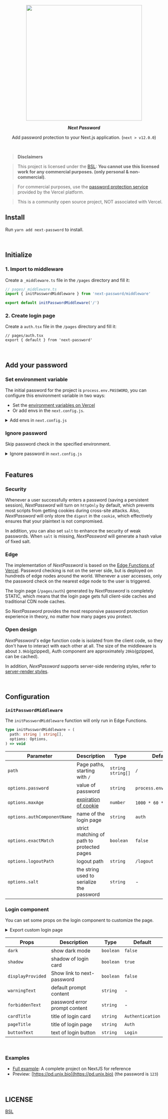 <p align="center" height="370">
<img align="center" height="370" src="https://user-images.githubusercontent.com/11304944/151491082-c5cd5a37-0fff-4412-891a-bea791045824.png">
</p>
<p align="center">
<b><i>Next Password</i></b>
</p>
<p align="center">Add password protection to your Next.js application. (<code>next > v12.0.0</code>)</p>

<br /> 

> **Disclaimers**

> This project is licensed under the [BSL](./BSL.txt): **You cannot use this licensed work for any commercial purposes. (only personal & non-commercial)**. 

> For commercial purposes, use the [password protection service](https://vercel.com/docs/concepts/projects/overview#password-protection) provided by the Vercel platform.

> This is a community open source project, NOT associated with Vercel.

## Install

Run `yarn add next-password` to install.

<br/>

## Initialize

### 1. Import to middleware

Create a `_middleware.ts` file in the `/pages` directory and fill it:

```ts
// pages/_middleware.ts
import { initPasswordMiddleware } from 'next-password/middleware'

export default initPasswordMiddleware('/')
```

### 2. Create login page

Create a `auth.tsx` file in the `/pages` directory and fill it:

```tsx
// pages/auth.tsx
export { default } from 'next-password'
```

<br/>

## Add your password

### Set environment variable

The initial password for the project is `process.env.PASSWORD`, you can configure this environment variable in two ways:

- Set the [environment variables on Vercel](https://vercel.com/docs/concepts/projects/environment-variables)
- Or add envs in the `next.config.js`.

<details>
<summary>Add envs in <code>next.config.js</code></summary>

```js 
// next.config.js
module.exports = {
  env: {
    PASSWORD: 'test',
  }
});
```

</details>

### Ignore password

Skip password check in the specified environment.

<details>
<summary>Ignore password in <code>next.config.js</code></summary>

```js 
// next.config.js
// When developing locally, the env of the "VERCEL_ENV" is empty, so you can skip the password checking.
module.exports = {
  env: {
    IGNORE_PASSWORD: !process.env.VERCEL_ENV,
  }
});
```

</details>


<br/>

## Features

### Security

Whenever a user successfully enters a password (saving a persistent session), *NextPassword* will turn on `httpOnly` by default, 
which prevents most scripts from getting cookies during cross-site attacks. Also,
*NextPassword* will only store the `digest` in the `cookie`, which effectively ensures that your plaintext is not compromised.

In addition, you can also set `salt` to enhance the security of weak passwords. When `salt` is missing, *NextPassword* will generate a hash value of fixed salt.

### Edge

The implementation of *NextPassword* is based on the [Edge Functions of Vercel](https://vercel.com/docs/concepts/functions/edge-functions).
Password checking is not on the server side, but is deployed on hundreds of edge nodes around the world.
Whenever a user accesses, only the password check on the nearest edge node to the user is triggered.

The login page (`/pages/auth`) generated by *NextPassword* is completely STATIC, which means that the login page gets full client-side caches and traditional CDN node caches.

So *NextPassword* provides the most responsive password protection experience in theory, no matter how many pages you protect.

### Open design

*NextPassword's* edge function code is isolated from the client code, so they don't have to interact with each other at all.
The size of the middleware is about `3.9kb`(gzipped), Auth component are approximately `20kb`(gzipped, can be cached).

In addition, *NextPassword* supports server-side rendering styles, refer to [server-render styles](https://github.com/unix/next-password/blob/master/examples/with-server-styles).

<br/>

## Configuration

### `initPasswordMiddleware`

The `initPasswordMiddleware` function will only run in Edge Functions.

```ts
type initPasswordMiddleware = (
  path: string | string[],
  options: Options,
) => void
```

| Parameter                   | Description                                                                                                       | Type                | Default                |
|-----------------------------|-------------------------------------------------------------------------------------------------------------------|---------------------|------------------------|
| `path`                      | Page paths, starting with `/`                                                                                     | `string` `string[]` | `/`                    |
| `options.password`          | value of password                                                                                                 | `string`            | `process.env.PASSWORD` |
| `options.maxAge`            | [expiration of cookie](https://developer.mozilla.org/en-US/docs/Web/HTTP/Cookies#define_the_lifetime_of_a_cookie) | `number`            | `1000 * 60 * 60` (1h)  |
| `options.authComponentName` | name of the login page                                                                                            | `string`            | `auth`                 |
| `options.exactMatch`        | strict matching of path to protected pages                                                                        | `boolean`           | `false`                |
| `options.logoutPath`        | logout path                                                                                                       | `string`            | `/logout`              |
| `options.salt`              | the string used to serialize the password                                                                         | `string`            | -                      |

### Login component

You can set some props on the login component to customize the page.

<details>
<summary>Export custom login page</summary>

```js 
// pages/auth.tsx
import Login from 'next-password'

const Auth = () => (
  <Login displayProvided buttonText="go">
    <p>
      Click on <a href="">this link</a> to contact me.
    </p>
  </Login>
)
export default Auth
```

</details>

| Props             | Description                   | Type      | Default          |
|-------------------|-------------------------------|-----------|------------------|
| `dark`            | show dark mode                | `boolean` | `false`          |
| `shadow`          | shadow of login card          | `boolean` | `true`           |
| `displayProvided` | Show link to next-password    | `boolean` | `false`          |
| `warningText`     | default prompt content        | `string`  | -                |
| `forbiddenText`   | password error prompt content | `string`  | -                |
| `cardTitle`       | title of login card           | `string`  | `Authentication` |
| `pageTitle`       | title of login page           | `string`  | `Auth`           |
| `buttonText`      | text of login button          | `string`  | `Login`          |

<br/>

### Examples

- [Full example](https://github.com/unix/next-password/blob/master/examples/typescript): A complete project on NextJS for reference
- Preview: [https://pd.unix.bio](https://pd.unix.bio) (the password is `123`)

<br/>

## LICENSE

[BSL](./BSL.txt)
